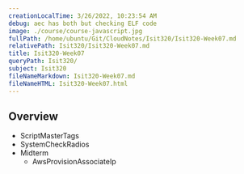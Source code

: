 ```yaml
---
creationLocalTime: 3/26/2022, 10:23:54 AM
debug: aec has both but checking ELF code
image: ./course/course-javascript.jpg
fullPath: /home/ubuntu/Git/CloudNotes/Isit320/Isit320-Week07.md
relativePath: Isit320/Isit320-Week07.md
title: Isit320-Week07
queryPath: Isit320/
subject: Isit320
fileNameMarkdown: Isit320-Week07.md
fileNameHTML: Isit320-Week07.html
---
```



<!-- toc -->
<!-- tocstop -->

## Overview

- ScriptMasterTags
- SystemCheckRadios
- Midterm
  - AwsProvisionAssociateIp
